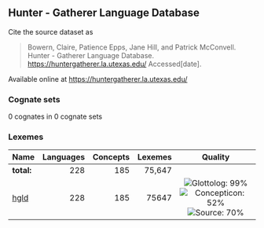 ## Hunter - Gatherer Language Database

Cite the source dataset as

> Bowern, Claire, Patience Epps, Jane Hill, and Patrick McConvell. Hunter - Gatherer Language Database. https://huntergatherer.la.utexas.edu/ Accessed[date].

Available online at https://huntergatherer.la.utexas.edu/

### Cognate sets
0 cognates in 0 cognate sets

### Lexemes

Name | Languages | Concepts | Lexemes | Quality
:--- | ---:| ---:| ---:|:---:
**total:** | 228 | 185 | 75,647 | 
[hgld](cldf/hgld.csv) | 228 | 185 | 75647 | ![Glottolog: 99%](https://img.shields.io/badge/Glottolog-99%25-brightgreen.svg "Glottolog: 99%") ![Concepticon: 52%](https://img.shields.io/badge/Concepticon-52%25-red.svg "Concepticon: 52%") ![Source: 70%](https://img.shields.io/badge/Source-70%25-orange.svg "Source: 70%")